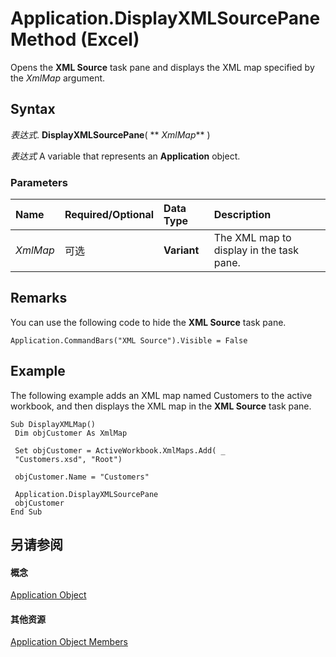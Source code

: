 
# Application.DisplayXMLSourcePane Method (Excel)

Opens the  **XML Source** task pane and displays the XML map specified by the _XmlMap_ argument.


## Syntax

 _表达式_. **DisplayXMLSourcePane**( ** _XmlMap_** )

 _表达式_ A variable that represents an **Application** object.


### Parameters



|**Name**|**Required/Optional**|**Data Type**|**Description**|
|:-----|:-----|:-----|:-----|
| _XmlMap_|可选|**Variant**|The XML map to display in the task pane.|

## Remarks

You can use the following code to hide the  **XML Source** task pane.


```
Application.CommandBars("XML Source").Visible = False
```


## Example

The following example adds an XML map named Customers to the active workbook, and then displays the XML map in the  **XML Source** task pane.


```
Sub DisplayXMLMap() 
 Dim objCustomer As XmlMap 
 
 Set objCustomer = ActiveWorkbook.XmlMaps.Add( _ 
 "Customers.xsd", "Root") 
 
 objCustomer.Name = "Customers" 
 
 Application.DisplayXMLSourcePane 
 objCustomer 
End Sub
```


## 另请参阅


#### 概念


[Application Object](19b73597-5cf9-4f56-8227-b5211f657f6f.md)
#### 其他资源


[Application Object Members](http://msdn.microsoft.com/library/4cb9ca42-8d07-cc9c-2d80-4eb9a5921e1e%28Office.15%29.aspx)